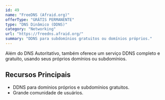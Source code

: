 ```yaml
---
id: 49
name: "FreeDNS (Afraid.org)"
offerType: "GRÁTIS PERMANENTE"
type: "DNS Dinâmico (DDNS)"
category: "Networking"
url: "https://freedns.afraid.org/"
summary: "DDNS para subdomínios gratuitos ou domínios próprios."
---
```


Além do DNS Autoritatívo, também oferece um serviço DDNS completo e gratuito, usando seus próprios domínios ou subdomínios.

## Recursos Principais

- DDNS para domínios próprios e subdomínios gratuitos.
- Grande comunidade de usuários.
